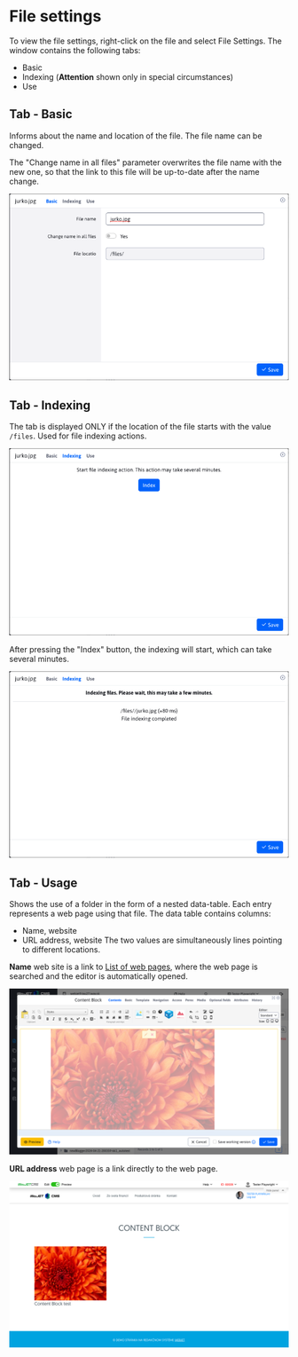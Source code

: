 # File settings

To view the file settings, right-click on the file and select File Settings. The window contains the following tabs:
- Basic
- Indexing (**Attention** shown only in special circumstances)
- Use

## Tab - Basic

Informs about the name and location of the file. The file name can be changed.

The "Change name in all files" parameter overwrites the file name with the new one, so that the link to this file will be up-to-date after the name change.

![](file_settings_basic.png)

## Tab - Indexing

The tab is displayed ONLY if the location of the file starts with the value `/files`. Used for file indexing actions.

![](file_settings_index.png)

After pressing the "Index" button, the indexing will start, which can take several minutes.

![](file_settings_index_done.png)

## Tab - Usage

Shows the use of a folder in the form of a nested data-table. Each entry represents a web page using that file. The data table contains columns:
- Name, website
- URL address, website
The two values are simultaneously lines pointing to different locations.

**Name** web site is a link to [List of web pages](../../../../redactor/webpages/README.md), where the web page is searched and the editor is automatically opened.

![](file_link_A.png)

**URL address** web page is a link directly to the web page.

![](file_link_B.png)
